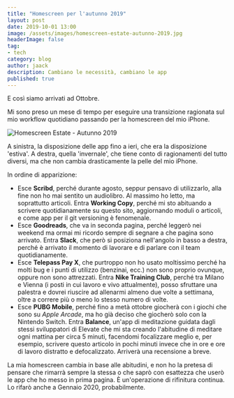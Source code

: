 ```yaml
---
title: "Homescreen per l'autunno 2019"
layout: post
date: 2019-10-01 13:00
image: /assets/images/homescreen-estate-autunno-2019.jpg
headerImage: false
tag:
- tech
category: blog
author: jaack
description: Cambiano le necessità, cambiano le app
published: true
---
```


E così siamo arrivati ad Ottobre.

Mi sono preso un mese di tempo per eseguire una transizione ragionata sul mio workflow quotidiano passando per la homescreen del mio iPhone.

<img class="image" src="https://jaack.me/assets/images/homescreen-estate-autunno-2019.jpg" alt="Homescreen Estate - Autunno 2019" />

A sinistra, la disposizione delle app fino a ieri, che era la disposizione 'estiva'. A destra, quella 'invernale', che tiene conto di ragionamenti del tutto diversi, ma che non cambia drasticamente la pelle del mio iPhone.

In ordine di apparizione:

- Esce **Scribd**, perché durante agosto, seppur pensavo di utilizzarlo, alla fine non ho mai sentito un audiolibro. Al massimo ho letto, ma soprattutto articoli. Entra **Working Copy**, perché mi sto abituando a scrivere quotidianamente su questo sito, aggiornando moduli o articoli, e come app per il git versioning è fenomenale.
- Esce **Goodreads**, che va in seconda pagina, perché leggerò nei weekend ma ormai mi ricordo sempre di segnare a che pagina sono arrivato. Entra **Slack**, che però si posiziona nell'angolo in basso a destra, perché è arrivato il momento di lavorare e di parlare con il team quotidianamente.
- Esce **Telepass Pay X**, che purtroppo non ho usato moltissimo perché ha molti bug e i punti di utilizzo (benzinai, ecc.) non sono proprio ovunque, oppure non sono attrezzati. Entra **Nike Training Club**, perché tra Milano e Vienna (i posti in cui lavoro e vivo attualmente), posso sfruttare una palestra e dovrei riuscire ad allenarmi almeno due volte a settimana, oltre a correre più o meno lo stesso numero di volte.
- Esce **PUBG Mobile**, perché fino a metà ottobre giocherà con i giochi che sono su *Apple Arcade*, ma ho già deciso che giocherò solo con la Nintendo Switch. Entra **Balance**, un'app di meditazione guidata dagli stessi sviluppatori di Elevate che mi sta creando l'abitudine di meditare ogni mattina per circa 5 minuti, facendomi focalizzare meglio e, per esempio, scrivere questo articolo in pochi minuti invece che in ore e ore di lavoro distratto e defocalizzato. Arriverà una recensione a breve.

La mia homescreen cambia in base alle abitudini, e non ho la pretesa di pensare che rimarrà sempre la stessa o che saprò con esattezza che userò le app che ho messo in prima pagina. È un'operazione di rifinitura continua. Lo rifarò anche a Gennaio 2020, probabilmente.
